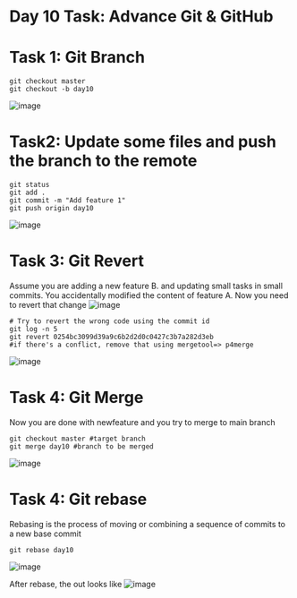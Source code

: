# Day 10 Task: Advance Git & GitHub

# Task 1: Git Branch
```
git checkout master
git checkout -b day10
```
![image](https://github.com/paragpallavsingh/90DaysOfDevOps/assets/40052830/5fc9ba30-4159-41fb-96c8-4f17f1aebf71)


# Task2: Update some files and push the branch to the remote
```
git status
git add .
git commit -m "Add feature 1"
git push origin day10
```
![image](https://github.com/paragpallavsingh/90DaysOfDevOps/assets/40052830/ddca6e76-2dd7-44f2-9541-7c26abc06402)

# Task 3: Git Revert

Assume you are adding a new feature B. and updating small tasks in small commits. 
You accidentally modified the content of feature A. Now you need to revert that change
![image](https://github.com/paragpallavsingh/90DaysOfDevOps/assets/40052830/848ee298-3dd8-4f01-b364-5bf5fcb87c36)

```
# Try to revert the wrong code using the commit id
git log -n 5
git revert 0254bc3099d39a9c6b2d2d0c0427c3b7a282d3eb
#if there's a conflict, remove that using mergetool=> p4merge
```
![image](https://github.com/paragpallavsingh/90DaysOfDevOps/assets/40052830/cc6cf745-1376-4dae-8c96-7d4e0d3df941)
# Task 4: Git Merge
Now you are done with newfeature and you try to merge to main branch
```
git checkout master #target branch
git merge day10 #branch to be merged
```
![image](https://github.com/paragpallavsingh/90DaysOfDevOps/assets/40052830/23f471fa-efe6-40f5-a1ff-9afb7aecbdad)

# Task 4: Git rebase
Rebasing is the process of moving or combining a sequence of commits to a new base commit
```
git rebase day10
```
![image](https://github.com/paragpallavsingh/90DaysOfDevOps/assets/40052830/27974a81-39e5-42aa-83e3-d18bed621244)

After rebase, the out looks like
![image](https://github.com/paragpallavsingh/90DaysOfDevOps/assets/40052830/c82da8b0-e591-458f-92e0-78b75c515696)
